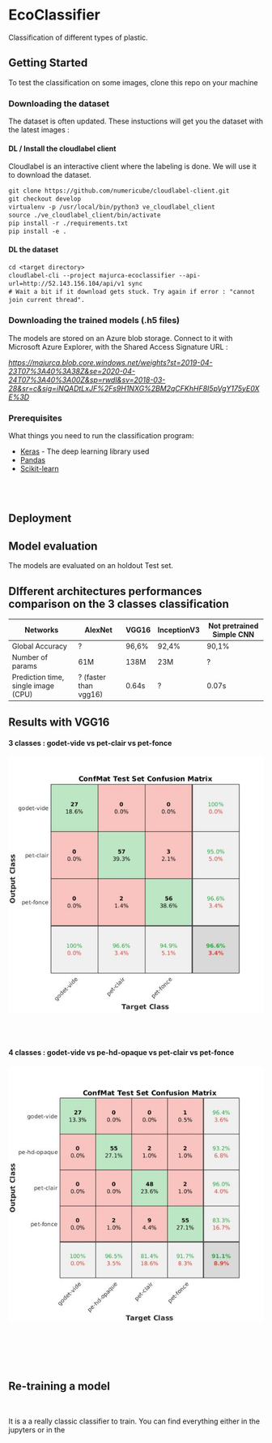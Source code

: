 # EcoClassifier

Classification of different types of plastic.

## Getting Started


To test the classification on some images, clone this repo on your machine


### Downloading the dataset

The dataset is often updated. These instuctions will get you the dataset with the latest images :

#### DL / Install the cloudlabel client

Cloudlabel is an interactive client where the labeling is done. We will use it to download the dataset.

```
git clone https://github.com/numericube/cloudlabel-client.git
git checkout develop
virtualenv -p /usr/local/bin/python3 ve_cloudlabel_client
source ./ve_cloudlabel_client/bin/activate
pip install -r ./requirements.txt
pip install -e .
```

#### DL the dataset

```
cd <target directory>
cloudlabel-cli --project majurca-ecoclassifier --api-url=http://52.143.156.104/api/v1 sync
# Wait a bit if it download gets stuck. Try again if error : "cannot join current thread".
```


### Downloading the trained models (.h5 files)

The models are stored on an Azure blob storage.
Connect to it with Microsoft Azure Explorer, with the Shared Access Signature URL :

*https://majurca.blob.core.windows.net/weights?st=2019-04-23T07%3A40%3A38Z&se=2020-04-24T07%3A40%3A00Z&sp=rwdl&sv=2018-03-28&sr=c&sig=iNQADtLxJF%2Fs9H1NXG%2BM2qCFKhHF8I5pVgY175yE0XE%3D*


### Prerequisites

What things you need to run the classification program:

* [Keras](https://www.pyimagesearch.com/2016/11/14/installing-keras-with-tensorflow-backend/) - The deep learning library used
* [Pandas](https://pandas.pydata.org/pandas-docs/stable/install.html)
* [Scikit-learn](https://scikit-learn.org/stable/install.html)


<br /><br />


## Deployment






## Model evaluation

The models are evaluated on an holdout Test set.

## DIfferent architectures performances comparison on the 3 classes classification

Networks                      | AlexNet     |     VGG16   |     InceptionV3   |   Not pretrained Simple CNN
------------------------------|-------------|-------------|-------------------|-----------------------------
Global Accuracy               |   ?         |   96,6%     |   92,4%           |     90,1%
Number of params                    |     61M     |     138M    |     23M    | ?
Prediction time, single image (CPU) |   ? (faster than vgg16)   |   0.64s   |   ?   | 0.07s

## Results with VGG16

#### 3 classes : godet-vide vs pet-clair vs pet-fonce

![confmat_3classes](screenshots/confmat_3class.jpg)

<br />
<br />

#### 4 classes : godet-vide vs pe-hd-opaque vs pet-clair vs pet-fonce

![confmat_4classes](screenshots/confmat_4class.jpg)



<br />
<br />
<br />
<br />

## Re-training a model

<br />

It is a a really classic classifier to train.
You can find everything either in the jupyters or in the
